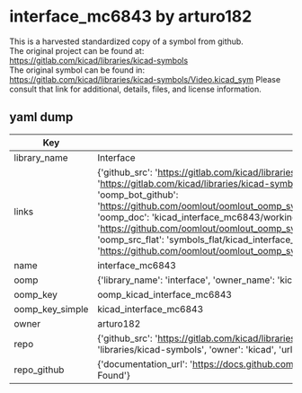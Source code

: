 # interface_mc6843 by arturo182  
This is a harvested standardized copy of a symbol from github.  
The original project can be found at:  
https://gitlab.com/kicad/libraries/kicad-symbols  
The original symbol can be found in:
https://gitlab.com/kicad/libraries/kicad-symbols/Video.kicad_sym
Please consult that link for additional, details, files, and license information.  
## yaml dump  
| Key | Value |  
| --- | --- |  
| library_name | Interface |  
| links | {'github_src': 'https://gitlab.com/kicad/libraries/kicad-symbols/Video.kicad_sym', 'github_src_repo': 'https://gitlab.com/kicad/libraries/kicad-symbols', 'oomp_bot': 'kicad_interface_mc6843/working', 'oomp_bot_github': 'https://github.com/oomlout/oomlout_oomp_symbol_bot/tree/main/kicad_interface_mc6843/working', 'oomp_doc': 'kicad_interface_mc6843/working', 'oomp_doc_github': 'https://github.com/oomlout/oomlout_oomp_symbol_doc/tree/main/kicad_interface_mc6843/working', 'oomp_src_flat': 'symbols_flat/kicad_interface_mc6843/working', 'oomp_src_flat_github': 'https://github.com/oomlout/oomlout_oomp_symbol_src/tree/main/kicad_interface_mc6843/working'} |  
| name | interface_mc6843 |  
| oomp | {'library_name': 'interface', 'owner_name': 'kicad', 'symbol_name': 'interface_mc6843'} |  
| oomp_key | oomp_kicad_interface_mc6843 |  
| oomp_key_simple | kicad_interface_mc6843 |  
| owner | arturo182 |  
| repo | {'github_src': 'https://gitlab.com/kicad/libraries/kicad-symbols/Video.kicad_sym', 'name': 'libraries/kicad-symbols', 'owner': 'kicad', 'url': 'https://gitlab.com/kicad/libraries/kicad-symbols'} |  
| repo_github | {'documentation_url': 'https://docs.github.com/rest/repos/repos#get-a-repository', 'message': 'Not Found'} |  

